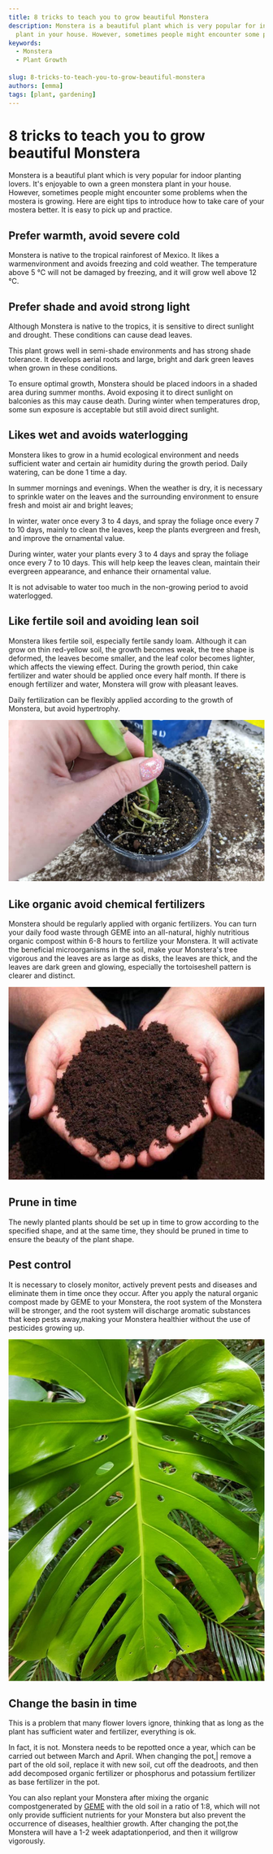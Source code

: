 ```yaml
---
title: 8 tricks to teach you to grow beautiful Monstera
description: Monstera is a beautiful plant which is very popular for indoor planting lovers. It's enjoyable to own a green monstera 
  plant in your house. However, sometimes people might encounter some problems when the mostera is growing.
keywords:
  - Monstera
  - Plant Growth

slug: 8-tricks-to-teach-you-to-grow-beautiful-monstera
authors: [emma]
tags: [plant, gardening]
---
```



# 8 tricks to teach you to grow beautiful Monstera

Monstera is a beautiful plant which is very popular for indoor planting lovers. It's enjoyable to own a green monstera 
plant in your house. However, sometimes people might encounter some problems when the mostera is growing. Here are eight
tips to introduce how to take care of your mostera better. It is easy to pick up and practice.

<!-- truncate -->

## Prefer warmth, avoid severe cold

Monstera is native to the tropical rainforest of Mexico. It likes a warmenvironment and avoids freezing and cold weather. The temperature above 5 ℃ will not be damaged by freezing, and it will grow well above 12 ℃.


## Prefer shade and avoid strong light

Although Monstera is native to the tropics, it is sensitive to direct sunlight and drought. These conditions can cause dead leaves.

This plant grows well in semi-shade environments and has strong shade tolerance. It develops aerial roots and large, bright and dark green leaves when grown in these conditions.

To ensure optimal growth, Monstera should be placed indoors in a shaded area during summer months. Avoid exposing it to direct sunlight on balconies as this may cause death. During winter when temperatures drop, some sun exposure is acceptable but still avoid direct sunlight.

## Likes wet and avoids waterlogging

Monstera likes to grow in a humid ecological environment and needs sufficient water and certain air humidity during the growth period. Daily watering, can be done 1 time a day.

In summer mornings and evenings. When the weather is dry, it is necessary to sprinkle water on the leaves and the surrounding environment to ensure fresh and moist air and bright leaves;

In winter, water once every 3 to 4 days, and spray the foliage once every 7 to 10 days, mainly to clean the leaves, keep the plants evergreen and fresh, and improve the ornamental value.

During winter, water your plants every 3 to 4 days and spray the foliage once every 7 to 10 days. This will help keep the leaves clean, maintain their evergreen appearance, and enhance their ornamental value.

It is not advisable to water too much in the non-growing period to avoid waterlogged.

## Like fertile soil and avoiding lean soil

Monstera likes fertile soil, especially fertile sandy loam. Although it can grow on thin red-yellow soil,
the growth becomes weak, the tree shape is deformed, the leaves become smaller, and the leaf color becomes lighter,
which affects the viewing effect. During the growth period, thin cake fertilizer and water should be applied once every half month.
If there is enough fertilizer and water, Monstera will grow with pleasant leaves.

Daily fertilization can be flexibly applied according to the growth of Monstera, but avoid hypertrophy.

![GEME Composter](./img/img_1.png)

## Like organic avoid chemical fertilizers

Monstera should be regularly applied with organic fertilizers. You can turn your daily food waste through GEME into an 
all-natural, highly nutritious organic compost within 6-8 hours to fertilize your Monstera. It will activate the beneficial 
microorganisms in the soil, make your Monstera's tree vigorous and the leaves are as large as disks, the leaves are thick, 
and the leaves are dark green and glowing, especially the tortoiseshell pattern is clearer and distinct.


![GEME Composter](./img/img_3.png)

## Prune in time

The newly planted plants should be set up in time to grow according to the specified shape, and at the same time, 
they should be pruned in time to ensure the beauty of the plant shape.



## Pest control

It is necessary to closely monitor, actively prevent pests and diseases and eliminate them in time once they occur.
After you apply the natural organic compost made by GEME to your Monstera, the root system of the Monstera will be stronger, 
and the root system will discharge aromatic substances that keep pests away,making your Monstera healthier without the 
use of pesticides growing up.

![How to help monstera heal from disease](./img/img_2.png)

## Change the basin in time

This is a problem that many flower lovers ignore, thinking that as long as the plant has sufficient water and fertilizer, 
everything is ok.

In fact, it is not. Monstera needs to be repotted once a year, which can be carried out between March and April.
When changing the pot,| remove a part of the old soil, replace it with new soil, cut off the deadroots, and then add 
decomposed organic fertilizer or phosphorus and potassium fertilizer as base fertilizer in the pot.

You can also replant your Monstera after mixing the organic compostgenerated by [GEME](https://www.geme.bio/product/geme) with the old soil in a ratio of 1:8,
which will not only provide sufficient nutrients for your Monstera but also prevent the occurrence of diseases, healthier growth.
After changing the pot,the Monstera will have a 1-2 week adaptationperiod, and then it willgrow vigorously.
